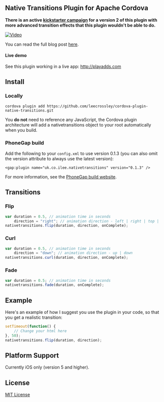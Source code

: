 ## Native Transitions Plugin for Apache Cordova

**There is an active [kickstarter campaign](https://www.kickstarter.com/projects/leecrossley/cordova-phonegap-native-page-transitions-plugin) for a version 2 of this plugin with more advanced transition effects that this plugin wouldn't be able to do.**

[![Video](http://ilee.co.uk/img/transition.png)](https://vimeo.com/81980283)

You can read the full blog post [here](http://ilee.co.uk/native-page-transitions-with-phonegap/).

#### Live demo

See this plugin working in a live app: http://playadds.com

## Install

### Locally

```
cordova plugin add https://github.com/leecrossley/cordova-plugin-native-transitions.git
```

You **do not** need to reference any JavaScript, the Cordova plugin architecture will add a nativetransitions object to your root automatically when you build.

### PhoneGap build

Add the following to your `config.xml` to use version 0.1.3 (you can also omit the version attribute to always use the latest version):

```
<gap:plugin name="uk.co.ilee.nativetransitions" version="0.1.3" />
```

For more information, see the [PhoneGap build website](https://build.phonegap.com/plugins/887).

## Transitions

### Flip

```js
var duration = 0.5, // animation time in seconds
    direction = "right"; // animation direction - left | right | top | bottom
nativetransitions.flip(duration, direction, onComplete);
```

### Curl

```js
var duration = 0.5, // animation time in seconds
    direction = "down"; // animation direction - up | down
nativetransitions.curl(duration, direction, onComplete);
```

### Fade

```js
var duration = 0.5; // animation time in seconds
nativetransitions.fade(duration, onComplete);
```

## Example

Here's an example of how I suggest you use the plugin in your code, so that you get a realistic transition:

```js
setTimeout(function() {
    // Change your html here
}, 50);
nativetransitions.flip(duration, direction);
```

## Platform Support

Currently iOS only (version 5 and higher).

## License

[MIT License](http://ilee.mit-license.org)
